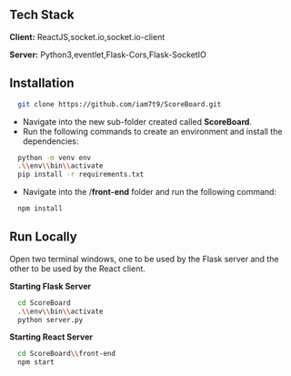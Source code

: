 ## Tech Stack

**Client:** ReactJS,socket.io,socket.io-client

**Server:** Python3,eventlet,Flask-Cors,Flask-SocketIO

## Installation

```bash
  git clone https://github.com/iam7t9/ScoreBoard.git
```

- Navigate into the new sub-folder created called **ScoreBoard**.
- Run the following commands to create an environment and install the dependencies:

```bash
  python -m venv env
  .\\env\\bin\\activate
  pip install -r requirements.txt
```

- Navigate into the /**front-end** folder and run the following command:

```bash
  npm install
```

## Run Locally

Open two terminal windows, one to be used by the Flask server and the other
to be used by the React client.

**Starting Flask Server**
```bash
  cd ScoreBoard
  .\\env\\bin\\activate
  python server.py
```

**Starting React Server**
```bash
  cd ScoreBoard\\front-end
  npm start
```
